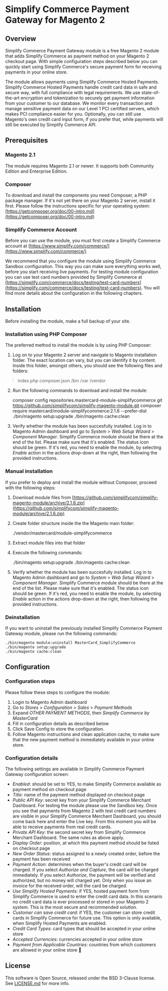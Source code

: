 # Simplify Commerce Payment Gateway for Magento 2

## Overview
Simplify Commerce Payment Gateway module is a free Magento 2 module that adds Simplify Commerce as payment method on your Magento 2 checkout page. With simple configuration steps described below you can quickly start using Simplify Commerce's secure payment form for receiving payments in your online store. 

The module allows payments using Simplify Commerce Hosted Payments. Simplify Commerce Hosted Payments handle credit card data in safe and secure way, with full compliance with legal requirements. We use state-of-the-art encryption and tokenization to securely get payment information from your customer to our database. We monitor every transaction and manage sensitive payment data on our Level 1 PCI certified servers, which makes PCI compliance easier for you. Optionally, you can still use Magento's own credit card input form, if you prefer that, while payments will still be executed by Simplify Commerce API.


## Prerequisites
### Magento 2.1
The module requires Magento 2.1 or newer. It supports both Community Edition and Enterprise Edition. 

### Composer
To download and install the components you need Composer, a PHP package manager. If it's not yet there on your Magento 2 server, install it first. Please follow the instructions specific for your operating system: [https://getcomposer.org/doc/00-intro.md](https://getcomposer.org/doc/00-intro.md)

### Simplify Commerce Account
Before you can use the module, you must first create a Simplify Commerce account at [https://www.simplify.com/commerce/](https://www.simplify.com/commerce/)

We recommend that you configure the module using Simplify Commerce Sandbox configuration. This way you can make sure everything works well, before you start receiving live payments. For testing module configuration you can use test card numbers provided by Simplify Commerce at [https://simplify.com/commerce/docs/testing/test-card-numbers](https://simplify.com/commerce/docs/testing/test-card-numbers). You will find more details about the configuration in the following chapters.     


## Installation
Before installing the module, make a full backup of your site.

### Installation using PHP Composer
The preferred method to install the module is by using PHP Composer:

1. Log on to your Magento 2 server and navigate to Magento installation folder. The exact location can vary, but you can identify it by content. Inside this folder, amongst others, you should see the following files and folders: 

>    index.php
>    composer.json
>    /bin
>    /var
>    /vendor

2. Run the following commands to download and install the module:


    composer config repositories.mastercard-module-simplifycommerce git https://github.com/simplifycom/simplify-magento-module.git
    composer require mastercard/module-simplifycommerce:2.1.6 --prefer-dist
    ./bin/magento setup:upgrade
    ./bin/magento cache:clean

3. Verify whether the module has been succesfully installed. Log in to Magento Admin dashboard and go to *System* > *Web Setup Wizard* > *Component Manager*. Simplify Commerce module should be there at the end of the list. Please make sure that it's enabled. The status icon should be green. If it's red, you need to enable the module, by selecting *Enable* action in the actions drop-down at the right, then following the provided instructions. 

### Manual installation 
If you prefer to deploy and install the module without Composer, proceed with the following steps:

1. Download module files from [https://github.com/simplifycom/simplify-magento-module/archive/2.1.6.zip](https://github.com/simplifycom/simplify-magento-module/archive/2.1.6.zip)
2. Create folder structure inside the the Magento main folder:


    ./vendor/mastercard/module-simplifycommerce 

3. Extract module files into that folder
4. Execute the following commands:


    ./bin/magento setup:upgrade
    ./bin/magento cache:clean
    
3. Verify whether the module has been succesfully installed. Log in to Magento Admin dashboard and go to *System* > *Web Setup Wizard* > *Component Manager*. Simplify Commerce module should be there at the end of the list. Please make sure that it's enabled. The status icon should be green. If it's red, you need to enable the module, by selecting *Enable* action in the actions drop-down at the right, then following the provided instructions. 


### Deinstallation
If you want to uninstall the previously installed Simplify Commerce Payment Gateway module, please run the following commands:

    ./bin/magento module:uninstall MasterCard_SimplifyCommerce
    ./bin/magento setup:upgrade
    ./bin/magento cache:clean


## Configuration

### Configuration steps
Please follow these steps to configure the module:

1. Login to Magento Admin dashboard 
2. Go to *Stores* > *Configuration* > *Sales* > *Payment Methods*
3. Expand *OTHER PAYMENT METHODS*, then *Simplify Commerce by MasterCard*
4. Fill in configuration details as described below
5. Click Save Config to store the configuration.
6. Follow Magento instructions and clean application cache, to make sure that the new payment method is immediately available in your online store.  

### Configuration details
The following settings are available in Simplify Commerce Payment Gateway configuration screen:

* *Enabled*: should be set to YES, to make Simplify Commerce available as payment method on checkout page
* *Title*: name of the payment method displayed on checkout page
* *Public API Key*: secret key from your Simplify Commerce Merchant Dashboard. For testing the module please use the Sandbox key. Once you see that payments from Magento 2 with test credit card numbers are visible in your Simplify Commerce Merchant Dashboard, you should come back here and enter the Live key. From this moment you will be able to receive payments from real credit cards.
* *Private API Key*: the second secret key from Simplify Commerce Merchant Dashboard. The same rules as above apply.
* *Display Order*: position, at which this payment method should be listed on checkout page
* *New Order Status*: status assigned to a newly created order, before the payment has been received
* *Payment Action*: determines when the buyer's credit card will be charged. If you select *Authorize and Capture*, the card will be charged immediately. If you select *Authorize*, the payment will be verified and authorized, but no money will charged yet. Only when you issue an invoice for the received order, will the card be charged.
* *Use Simplify Hosted Payments*: if YES, hosted payment form from Simplify Commerce is used to enter the credit card data. In this scenario no credit card data is ever processed or stored in your Magento 2 system. This is the most secure and recommended solution.
* *Customer can save credit card*: if YES, the customer can store credit cards in Simplify Commerce for future use. This option is only available, when Simplify Hosted Payments are enabled. 
* *Credit Card Types*: card types that should be accepted in your online store   
* *Accepted Currencies*: currencies accepted in your online store
* *Payment from Applicable Countries*: countries from which customers are allowed in your online store


## License
This software is Open Source, released under the BSD 3-Clause license. See [LICENSE.md](LICENSE.md) for more info.